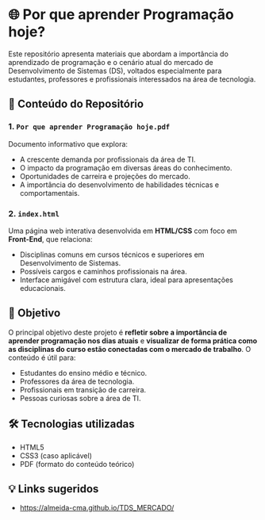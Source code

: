 # 🌐 Por que aprender Programação hoje?

Este repositório apresenta materiais que abordam a importância do aprendizado de programação e o cenário atual do mercado de Desenvolvimento de Sistemas (DS), voltados especialmente para estudantes, professores e profissionais interessados na área de tecnologia.

## 📄 Conteúdo do Repositório

### 1. `Por que aprender Programação hoje.pdf`

Documento informativo que explora:

* A crescente demanda por profissionais da área de TI.
* O impacto da programação em diversas áreas do conhecimento.
* Oportunidades de carreira e projeções do mercado.
* A importância do desenvolvimento de habilidades técnicas e comportamentais.

### 2. `index.html`

Uma página web interativa desenvolvida em **HTML/CSS** com foco em **Front-End**, que relaciona:

* Disciplinas comuns em cursos técnicos e superiores em Desenvolvimento de Sistemas.
* Possíveis cargos e caminhos profissionais na área.
* Interface amigável com estrutura clara, ideal para apresentações educacionais.

## 🎯 Objetivo

O principal objetivo deste projeto é **refletir sobre a importância de aprender programação nos dias atuais** e **visualizar de forma prática como as disciplinas do curso estão conectadas com o mercado de trabalho**. O conteúdo é útil para:

* Estudantes do ensino médio e técnico.
* Professores da área de tecnologia.
* Profissionais em transição de carreira.
* Pessoas curiosas sobre a área de TI.

## 🛠️ Tecnologias utilizadas

* HTML5
* CSS3 (caso aplicável)
* PDF (formato do conteúdo teórico)

## 💡 Links sugeridos
* https://almeida-cma.github.io/TDS_MERCADO/
